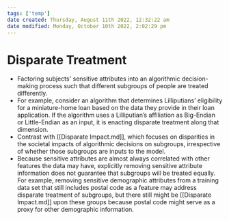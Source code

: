 ```yaml
---
tags: ['temp']
date created: Thursday, August 11th 2022, 12:32:22 am
date modified: Monday, October 10th 2022, 2:02:29 pm
---
```


# Disparate Treatment
- Factoring subjects' sensitive attributes into an algorithmic decision-making process such that different subgroups of people are treated differently.
- For example, consider an algorithm that determines Lilliputians’ eligibility for a miniature-home loan based on the data they provide in their loan application. If the algorithm uses a Lilliputian’s affiliation as Big-Endian or Little-Endian as an input, it is enacting disparate treatment along that dimension.
- Contrast with [[Disparate Impact.md]], which focuses on disparities in the societal impacts of algorithmic decisions on subgroups, irrespective of whether those subgroups are inputs to the model.
- Because sensitive attributes are almost always correlated with other features the data may have, explicitly removing sensitive attribute information does not guarantee that subgroups will be treated equally. For example, removing sensitive demographic attributes from a training data set that still includes postal code as a feature may address disparate treatment of subgroups, but there still might be [[Disparate Impact.md]] upon these groups because postal code might serve as a proxy for other demographic information.



